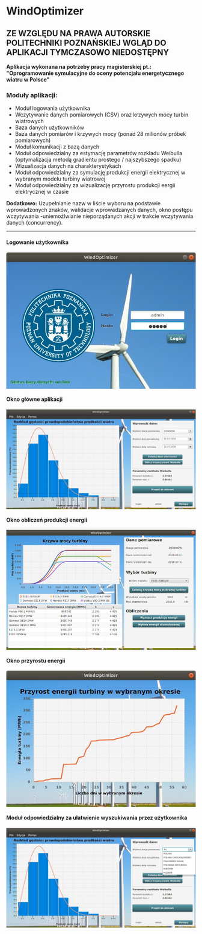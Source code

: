 # WindOptimizer

## ZE WZGLĘDU NA PRAWA AUTORSKIE POLITECHNIKI POZNAŃSKIEJ WGLĄD DO APLIKACJI TYMCZASOWO NIEDOSTĘPNY

 **Aplikacja wykonana na potrzeby pracy magisterskiej pt.: "Oprogramowanie symulacyjne do oceny potencjału energetycznego wiatru w Polsce"**

### Moduły aplikacji:
* Moduł logowania użytkownika
* Wczytywanie danych pomiarowych (CSV) oraz krzywych mocy turbin wiatrowych
* Baza danych użytkowników
* Baza danych pomiarów i krzywych mocy (ponad 28 milionów próbek pomiarowych)
* Moduł komunikacji z bazą danych
* Moduł odpowiedzialny za estymację parametrów rozkładu Weibulla (optymalizacja metodą gradientu prostego / najszybszego spadku)
* Wizualizacja danych na charakterystykach
* Moduł odpowiedzialny za symulację produkcji energii elektrycznej w wybranym modelu turbiny wiatrowej
* Moduł odpowiedzialny za wizualizację przyrostu produkcji eergii elektrycznej w czasie

**Dodatkowo:**
Uzupełnianie nazw w liście wyboru na podstawie wprowadzonych znaków, walidacje wprowadzanych danych, okno postępu wczytywania -uniemożlwianie nieporządanych akcji w trakcie wczytywania danych (concurrency).

--- 

#### Logowanie użytkownika
<p align="center">
  <img align="center" src="https://github.com/Jabbasnik/WindOptimizer/blob/master/logowanie.jpg" alt="...">
</p>

#### Okno główne aplikacji
<p align="center">
  <img align="center" src="https://github.com/Jabbasnik/WindOptimizer/blob/master/oknoGlowne.jpg" alt="...">
</p>

#### Okno obliczeń produkcji energii
<p align="center">
  <img align="center" src="https://github.com/Jabbasnik/WindOptimizer/blob/master/oknoTurbin.jpg" alt="...">
</p>

#### Okno przyrostu energii
<p align="center">
  <img align="center" src="https://github.com/Jabbasnik/WindOptimizer/blob/master/wykresZPrzyrostem.jpg" alt="...">  
</p>

#### Moduł odpowiedzialny za ułatwienie wyszukiwania przez użytkownika
<p align="center">
  <img align="center" src="https://github.com/Jabbasnik/WindOptimizer/blob/master/uzupelnianie.jpg" alt="...">  
</p>


